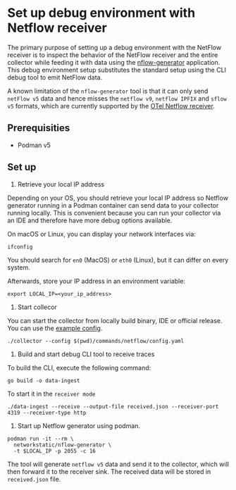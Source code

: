 # Set up debug environment with Netflow receiver

The primary purpose of setting up a debug environment with the NetFlow receiver is to inspect the behavior of the NetFlow receiver and the entire collector while feeding it with data using the [nflow-generator](https://github.com/nerdalert/nflow-generator) application. This debug environment setup substitutes the standard setup using the CLI debug tool to emit NetFlow data.

A known limitation of the `nflow-generator` tool is that it can only send `netFlow v5` data and hence misses the `netflow v9`, `netflow IPFIX` and `sflow v5` formats, which are currently supported by the [OTel Netflow receiver](https://github.com/open-telemetry/opentelemetry-collector-contrib/tree/main/receiver/netflowreceiver).

## Prerequisities

- Podman v5

## Set up

1. Retrieve your local IP address

Depending on your OS, you should retrieve your local IP address so Netflow generator running in a Podman container can send data to your collector running locally. This is convenient because you can run your collector via an IDE and therefore have more debug options available.

On macOS or Linux, you can display your network interfaces via:

```shell
ifconfig
```

You should search for `en0` (MacOS) or `eth0` (Linux), but it can differ on every system.

Afterwards, store your IP address in an environment variable:

```shell
export LOCAL_IP=<your_ip_address>
```

1. Start collecor

You can start the collector from locally build binary, IDE or official release. You can use the [example config](./config.yaml).

```shell
./collector --config $(pwd)/commands/netflow/config.yaml
```

1. Build and start debug CLI tool to receive traces

To build the CLI, execute the following command:

```shell
go build -o data-ingest
```

To start it in the `receiver mode`

```shell
./data-ingest --receive --output-file received.json --receiver-port 4319 --receiver-type http
```

1. Start up Netflow generator using podman.

```shell
podman run -it --rm \
  networkstatic/nflow-generator \
  -t $LOCAL_IP -p 2055 -c 16
```

The tool will generate `netflow v5` data and send it to the collector, which will then forward it to the receiver sink. The received data will be stored in `received.json` file.
